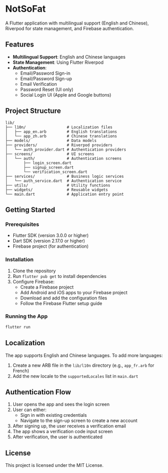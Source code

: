 # NotSoFat

A Flutter application with multilingual support (English and Chinese), Riverpod for state management, and Firebase authentication.

## Features

- **Multilingual Support**: English and Chinese languages
- **State Management**: Using Flutter Riverpod
- **Authentication**:
  - Email/Password Sign-in
  - Email/Password Sign-up
  - Email Verification
  - Password Reset (UI only)
  - Social Login UI (Apple and Google buttons)

## Project Structure

```
lib/
├── l10n/                  # Localization files
│   ├── app_en.arb         # English translations
│   └── app_zh.arb         # Chinese translations
├── models/                # Data models
├── providers/             # Riverpod providers
│   └── auth_provider.dart # Authentication providers
├── screens/               # UI screens
│   └── auth/              # Authentication screens
│       ├── login_screen.dart
│       ├── signup_screen.dart
│       └── verification_screen.dart
├── services/              # Business logic services
│   └── auth_service.dart  # Authentication service
├── utils/                 # Utility functions
├── widgets/               # Reusable widgets
└── main.dart              # Application entry point
```

## Getting Started

### Prerequisites

- Flutter SDK (version 3.0.0 or higher)
- Dart SDK (version 2.17.0 or higher)
- Firebase project (for authentication)

### Installation

1. Clone the repository
2. Run `flutter pub get` to install dependencies
3. Configure Firebase:
   - Create a Firebase project
   - Add Android and iOS apps to your Firebase project
   - Download and add the configuration files
   - Follow the Firebase Flutter setup guide

### Running the App

```bash
flutter run
```

## Localization

The app supports English and Chinese languages. To add more languages:

1. Create a new ARB file in the `lib/l10n` directory (e.g., `app_fr.arb` for French)
2. Add the new locale to the `supportedLocales` list in `main.dart`

## Authentication Flow

1. User opens the app and sees the login screen
2. User can either:
   - Sign in with existing credentials
   - Navigate to the sign-up screen to create a new account
3. After signing up, the user receives a verification email
4. The app shows a verification code input screen
5. After verification, the user is authenticated

## License

This project is licensed under the MIT License.
